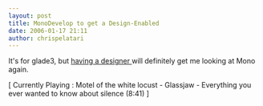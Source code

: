 ```yaml
---
layout: post
title: MonoDevelop to get a Design-Enabled
date: 2006-01-17 21:11
author: chrispelatari
---
```


<p>It's for glade3, but <a href="http://primates.ximian.com/~lluis/blog/pivot/entry.php?id=47">having a 
designer </a>will definitely get me looking at Mono again. </p>
<p class="media">[ Currently Playing : Motel of the white locust - Glassjaw - 
Everything you ever wanted to know about silence (8:41) ]</p>
